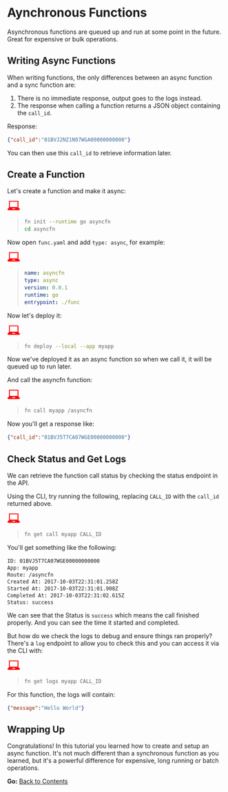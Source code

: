 # Aynchronous Functions

Asynchronous functions are queued up and run at some point in the future. Great for expensive
or bulk operations.

## Writing Async Functions

When writing functions, the only differences between an async function and a sync function are:

1. There is no immediate response, output goes to the logs instead.
1. The response when calling a function returns a JSON object containing the `call_id`.

Response:

```json
{"call_id":"01BVJ2NZ1N07WGA00000000000"}
```

You can then use this `call_id` to retrieve information later.

## Create a Function

Let's create a function and make it async:

![user input](../images/userinput.png)
>```sh
>fn init --runtime go asyncfn
>cd asyncfn
>```

Now open `func.yaml` and add `type: async`, for example:

![user input](../images/userinput.png)
>```yaml
>name: asyncfn
>type: async
>version: 0.0.1
>runtime: go
>entrypoint: ./func
>```

Now let's deploy it:

![user input](../images/userinput.png)
>```sh
>fn deploy --local --app myapp
>```

Now we've deployed it as an async function so when we call it, it will be queued up to run later.

And call the asyncfn function:

![user input](../images/userinput.png)
>```sh
>fn call myapp /asyncfn
>```

Now you'll get a response like:

```json
{"call_id":"01BVJ5T7CA07WGE00000000000"}
```

## Check Status and Get Logs

We can retrieve the function call status by checking the status endpoint in the API.

Using the CLI, try running the following, replacing `CALL_ID` with the `call_id` returned above.

![user input](../images/userinput.png)
>```sh
>fn get call myapp CALL_ID
>```

You'll get something like the following:

```
ID: 01BVJ5T7CA07WGE00000000000
App: myapp
Route: /asyncfn
Created At: 2017-10-03T22:31:01.258Z
Started At: 2017-10-03T22:31:01.908Z
Completed At: 2017-10-03T22:31:02.615Z
Status: success
```

We can see that the Status is `success` which means the call finished properly. And you can see the time it started and completed.

But how do we check the logs to debug and ensure things ran properly? There's a `log` endpoint to allow you to check this and you can 
access it via the CLI with:

![user input](../images/userinput.png)
>```sh
>fn get logs myapp CALL_ID
>```

For this function, the logs will contain:

```json
{"message":"Hello World"}
```

## Wrapping Up

Congratulations! In this tutorial you learned how to create and setup an async function. It's not much different
than a synchronous function as you learned, but it's a powerful difference for expensive, long running or batch operations.

**Go:** [Back to Contents](../README.md)
